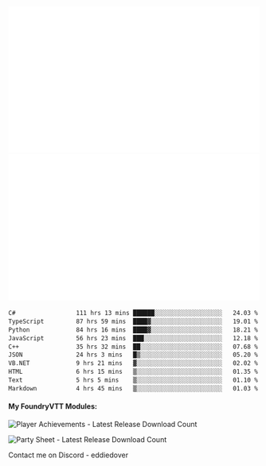 
![](https://raw.githubusercontent.com/eddiedover/ghstats/master/generated/overview.svg)
![](https://raw.githubusercontent.com/eddiedover/ghstats/master/generated/languages.svg)

<!--START_SECTION:waka-->

```txt
C#                 111 hrs 13 mins ██████░░░░░░░░░░░░░░░░░░░   24.03 %
TypeScript         87 hrs 59 mins  ████▓░░░░░░░░░░░░░░░░░░░░   19.01 %
Python             84 hrs 16 mins  ████▓░░░░░░░░░░░░░░░░░░░░   18.21 %
JavaScript         56 hrs 23 mins  ███░░░░░░░░░░░░░░░░░░░░░░   12.18 %
C++                35 hrs 32 mins  ██░░░░░░░░░░░░░░░░░░░░░░░   07.68 %
JSON               24 hrs 3 mins   █▒░░░░░░░░░░░░░░░░░░░░░░░   05.20 %
VB.NET             9 hrs 21 mins   ▓░░░░░░░░░░░░░░░░░░░░░░░░   02.02 %
HTML               6 hrs 15 mins   ▒░░░░░░░░░░░░░░░░░░░░░░░░   01.35 %
Text               5 hrs 5 mins    ▒░░░░░░░░░░░░░░░░░░░░░░░░   01.10 %
Markdown           4 hrs 45 mins   ▒░░░░░░░░░░░░░░░░░░░░░░░░   01.03 %
```

<!--END_SECTION:waka-->

#### My FoundryVTT Modules:

  ![Player Achievements - Latest Release Download Count](https://img.shields.io/badge/dynamic/json?label=Player%20Achievements%20-%20Downloads@latest&query=assets%5B1%5D.download_count&url=https%3A%2F%2Fapi.github.com%2Frepos%2FEddieDover%2Ffvtt-player-achievements%2Freleases%2Flatest)

  ![Party Sheet - Latest Release Download Count](https://img.shields.io/badge/dynamic/json?label=Party%20Sheet%20-%20Downloads@latest&query=assets%5B1%5D.download_count&url=https%3A%2F%2Fapi.github.com%2Frepos%2FEddieDover%2Ffvtt-party-sheet%2Freleases%2Flatest)

<a rel="me" href="https://techhub.social/@EddieDover"></a>

Contact me on Discord - eddiedover
